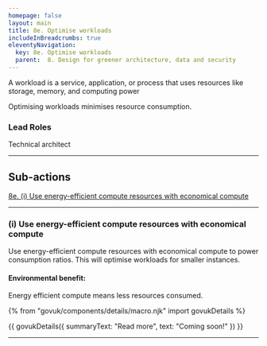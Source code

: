 ```yaml
---
homepage: false
layout: main
title: 8e. Optimise workloads
includeInBreadcrumbs: true
eleventyNavigation:
  key: 8e. Optimise workloads
  parent:  8. Design for greener architecture, data and security
---
```


A workload is a service, application, or process that uses resources like storage, memory, and computing power

Optimising workloads minimises resource consumption. 


### Lead Roles

Technical architect

* * *

## Sub-actions

[8e. (i) Use energy-efficient compute resources with economical compute](#(i)-use-energy-efficient-compute-resources-with-economical-compute)

* * *

###  (i) Use energy-efficient compute resources with economical compute 

Use energy-efficient compute resources with economical compute to power consumption ratios. This will optimise workloads for smaller instances.

#### Environmental benefit: 
Energy efficient compute means less resources consumed.

{% from "govuk/components/details/macro.njk" import govukDetails %}

{{ govukDetails({
  summaryText: "Read more",
  text: "Coming soon!"
}) }}
* * *
